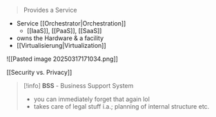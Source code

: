 > Provides a Service


- Service [[Orchestrator|Orchestration]]
	- [[IaaS]], [[PaaS]], [[SaaS]]
- owns the Hardware & a facility
- [[Virtualisierung|Virtualization]] 

![[Pasted image 20250317171034.png]]

[[Security vs. Privacy]]

> [!info] **BSS** - Business Support System
> - you can immediately forget that again lol
> - takes care of legal stuff i.a.; planning of internal structure etc.